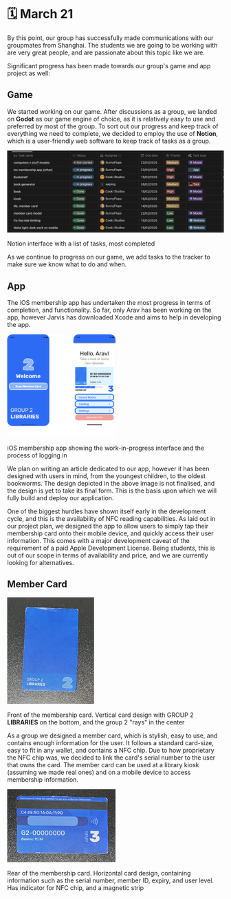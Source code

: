 # 🗓️ March 21
By this point, our group has successfully made communications with our groupmates from Shanghai. The students we are going to be working with are very great people, and are passionate about this topic like we are.

Significant progress has been made towards our group's game and app project as well:

## Game
We started working on our game. After discussions as a group, we landed on **Godot** as our game engine of choice, as it is relatively easy to use and preferred by most of the group.
To sort out our progress and keep track of everything we need to complete, we decided to employ the use of **Notion**, which is a user-friendly web software to keep track of tasks as a group.

<img src="/img/mar21/game_notion.png" alt="Notion interface with a list of tasks, most completed">
<p id="alt-text">Notion interface with a list of tasks, most completed</p>

As we continue to progress on our game, we add tasks to the tracker to make sure we know what to do and when.

## App
The iOS membership app has undertaken the most progress in terms of completion, and functionality. So far, only Arav has been working on the app, however Jarvis has downloaded Xcode and aims to help in developing the app.

<img src="/img/mar21/ios_app_menus.png" alt="ios app screens" style="width: 50%">
<p id="alt-text">iOS membership app showing the work-in-progress interface and the process of logging in</p>


We plan on writing an article dedicated to our app, however it has been designed with users in mind, from the youngest children, to the oldest bookworms. The design depicted in the above image is not finalised, and the design is yet to take its final form. This is the basis upon which we will fully build and deploy our application.

One of the biggest hurdles have shown itself early in the development cycle, and this is the availability of NFC reading capabilities. As laid out in our project plan, we designed the app to allow users to simply tap their membership card onto their mobile device, and quickly access their user information. This comes with a major development caveat of the requirement of a paid Apple Development License. Being students, this is out of our scope in terms of availability and price, and we are currently looking for alternatives.

## Member Card
<img src="/img/mar21/irl_card_front.png" alt="member card IRL (front)" style="width: 40%">
<p id="alt-text">Front of the membership card. Vertical card design with GROUP 2 <b>LIBRARIES</b> on the bottom, and the group 2 "rays" in the center</p>

As a group we designed a member card, which is stylish, easy to use, and contains enough information for the user. It follows a standard card-size, easy to fit in any wallet, and contains a NFC chip. Due to how proprietary the NFC chip was, we decided to link the card's serial number to the user that owns the card. The member card can be used at a library kiosk (assuming we made real ones) and on a mobile device to access membership information.

<img src="/img/mar21/irl_card_rear.png" alt="member card IRL (rear)" style="width: 50%">
<p id="alt-text">Rear of the membership card. Horizontal card design, containing information such as the serial number, member ID, expiry, and user level. Has indicator for NFC chip, and a magnetic strip</p>

